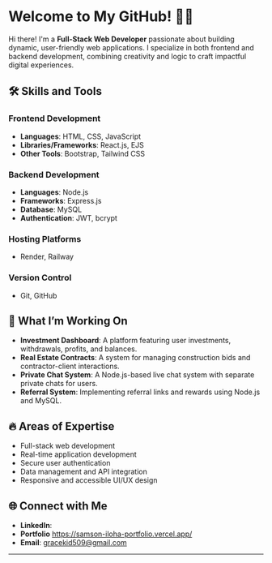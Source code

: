 
# Welcome to My GitHub! 👨‍💻

Hi there! I'm a **Full-Stack Web Developer** passionate about building dynamic, user-friendly web applications. I specialize in both frontend and backend development, combining creativity and logic to craft impactful digital experiences. 

## 🛠️ Skills and Tools 

### **Frontend Development**  
- **Languages**: HTML, CSS, JavaScript  
- **Libraries/Frameworks**: React.js, EJS  
- **Other Tools**: Bootstrap, Tailwind CSS  

### **Backend Development**  
- **Languages**: Node.js  
- **Frameworks**: Express.js  
- **Database**: MySQL  
- **Authentication**: JWT, bcrypt  

### **Hosting Platforms**  
- Render, Railway  

### **Version Control**  
- Git, GitHub  

## 🌟 What I’m Working On  
- **Investment Dashboard**: A platform featuring user investments, withdrawals, profits, and balances.  
- **Real Estate Contracts**: A system for managing construction bids and contractor-client interactions.  
- **Private Chat System**: A Node.js-based live chat system with separate private chats for users.  
- **Referral System**: Implementing referral links and rewards using Node.js and MySQL.

## 🔥 Areas of Expertise  
- Full-stack web development  
- Real-time application development  
- Secure user authentication  
- Data management and API integration  
- Responsive and accessible UI/UX design  

## 🌐 Connect with Me  
- **LinkedIn**: [](#)  
- **Portfolio** https://samson-iloha-portfolio.vercel.app/
- **Email**: gracekid509@gmail.com

---
